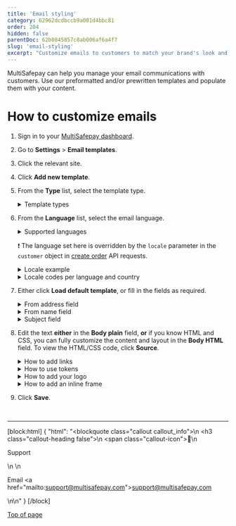 ```yaml
---
title: 'Email styling'
category: 62962dcdbccb9a001d4bbc81
order: 204
hidden: false
parentDoc: 62b0845857c8ab006af6a4f7
slug: 'email-styling'
excerpt: "Customize emails to customers to match your brand's look and feel."
---
```

MultiSafepay can help you manage your email communications with customers. Use our preformatted and/or prewritten templates and populate them with your content.

# How to customize emails

1. Sign in to your [MultiSafepay dashboard](https://merchant.multisafepay.com). 
2. Go to **Settings** > **Email templates**.  
3. Click the relevant site.  
4. Click **Add new template**.   
5. From the **Type** list, select the template type.  

    <details id="template-types">
    <summary>Template types</summary>
    <br>

    **Bank Transfer details email (to customer)**  
    For sending customers MultiSafepay's bank details when they select [Bank Transfer](/docs/bank-transfer/) as payment method and you send a [`redirect`](/reference/introduction#direct-vs-redirect) transaction request. 

    **Chargeback email (to merchant)**  
    For notifying you when a customer requests a [chargeback](/docs/chargebacks/) (recommended if you accept credit card payments).

    Make sure you add one or more email addresses to send these emails to in your MultiSafepay dashboard, under 
    **Contact information** > **Chargeback email**. 

    **Manual Capture reservation completed (to customer)**  
    For notifying customers that you have manually captured reserved funds for an [uncaptured transaction](/docs/uncaptured/). 

    **Manual Capture reservation completed (to merchant)**  
    For confirming that you have manually captured reserved funds for an [uncaptured transaction](/docs/uncaptured/).  

    **Partial and/or full capture completed (to customer)**  
    For notifying customers that you have partially or fully captured reserved funds for an [uncaptured transaction](/docs/uncaptured/). 

    **Partial and/or full capture completed (to merchant)**  
    For confirming that you have partially or fully captured reserved funds for an [uncaptured transaction](/docs/uncaptured/).

    **Refund complete email (to customer)**  
    For notifying customers that you have processed their refund. 

    **Second Chance email (to customer)**  
    For sending customers a friendly reminder to complete a payment. 

    Make sure you have enabled [Second Chance](/docs/second-chance/) in your MultiSafepay dashboard.

    **Transaction completed email (to customer)**  
    For sending payment confirmation to customers. 

    **Transaction completed email (to merchant)**  
    For notifying you that a customer has successfully completed a payment.
    <br>

    </details>

6. From the **Language** list, select the email language.  

    <details id="supported-languages">
    <summary>Supported languages</summary>
    <br>

    - Dutch
    - English
    - French
    - German
    - Italian
    - Spanish

    </details>

    ❗️ The language set here is overridden by the `locale` parameter in the `customer` object in [create order](/reference/createorder/) API requests. 

    <details id="locale-example">
    <summary>Locale example</summary>
    <br>

    ```json
    {
    "customer": {
        "first_name": "John",
        "last_name": "Doe",
        "house_number": "39",
        "address1": "Kraanspoor",
        "address2": "",
        "city": "Amsterdam",
        "zip_code": "1033 SC",
        "state": "Noord-Holland",
        "country": "NL",
        "locale": "nl_NL", // Set the language and country code
        "phone": "0208500500",
        "email": "example@multisafepay.com",
        "gender": "M",
        "birthday": "1980-12-31",
        "user_agent": "Mozilla/5.0 (Windows NT 6.3; WOW64) AppleWebKit/537.36 (KHTML, like Gecko) Chrome/38.0.2125.111 Safari/537.36",
        "referrer": "http://test.com",
        "ip_address": "123.123.123.123",
        "forwarded_ip": "",
        "reference": ""
    }
    }
    ```

    </details>

    <details id="locale-codes">
    <summary>Locale codes per language and country</summary>
    <br>

    | Code | Language & country |
    |---|---|
    | cs_CZ | Czech |
    | de_AT | German (Austria) |
    | de_DE | German (Germany) |
    | en_US | American English |
    | fi_FI | Finnish |
    | fr_BE | French (Belgium) |
    | fr_FR | French (France) |
    | it_IT | Italian |
    | nl_BE | Dutch (Belgium) |
    | nl_NL | Dutch (Netherlands) |
    | pl_PL | Polish |
    | es_ES | Spanish |
    | sv_SE | Swedish |
    | zh_CN | Chinese |

    </details>

7. Either click **Load default template**, or fill in the fields as required.

    <details id="from-address-field">
    <summary>From address field</summary>
    <br>

    In the **From address** field, enter the email address you want the email sent from, e.g. sales@yourcompany.com
    
    ❗️ If you enter a different from address than noreply@multisafepay.com to avoid emails being marked as spam, we recommend adding the following DNS record to your domain: 

    **v=spf1 ip4:213.189.0.0/23 ip4:185.99.128.0/22 mx**

    </details>
        
    <details id="from-name-field">
    <summary>From name field</summary>
    <br>
    
    In the **From name** field, enter the name you want the email sent by, e.g. your company name.

    </details>

    <details id="subject-field">
    <summary>Subject field</summary>
    <br>
    
    In the **Subject** field, enter a subject.  

    </details>

8. Edit the text **either** in the **Body plain** field, **or** if you know HTML and CSS, you can fully customize the content and layout in the **Body HTML** field. To view the HTML/CSS code, click **Source**.

    <details id="how-to-add-links">
    <summary>How to add links</summary>
    <br>

    1. Click the **Link** icon.
    2. Select the link type: URL, anchor link, or mail to link
    3. Fill in the additional fields as required, and then click **OK**. 
    <br>

    </details>

    <details id="how-to-use-tokens">
    <summary>How to use tokens</summary>
    <br>

    To save time, you can use @tokens@ to auto-fill personalized details into emails.

    1. Go to the Body HTML editor on the email template page, and then click the **Token** icon.
    2. Select a token from the list, and then click **OK**.
    
    The table below describes all available tokens.

    | Tags                          |     Result    |      
    | ----------------------------- | ------------- | 
    | ACCOUNT                       | Account_id of FastCheckout customer |   
    | ACCOUNTADDRESS                | Customer address and street name   |  
    | ACCOUNTADDRESSAPARTMENT       | Customer house number |
    | ACCOUNTCITY                   | Customer city of residence |
    | ACCOUNTCOUNTRY                | Customer country of residence |
    | ACCOUNT EMAIL                 | Customer email address |
    | ACCOUNTFIRSTNAME              | Customer first name |
    | ACCOUNTLASTNAME               | Customer last name |
    | ACCOUNTNR                     | Your MultiSafepay AccountID |
    | ACCOUNTZIPCODE                | Customer zip code |
    | ADDRESS1                      | Your company address line 1 |
    | ADDRESS2                      | Your company address line 2 |
    | ADDRESS3                      | Your company address line 3 |
    | BANKHOLDERNAME                | Account holder used by the customer to process bank transfer transactions |
    | BANKIBAN                      | IBAN used by the customer to process bank transfer transactions |
    | BANKPAYMENTID                 | Reference used by the customer to process bank transfer transactions |
    | BANKTRANSFERBIC               | BIC used by the customer to process bank transfer transactions |
    | BANKTRANSFERHOLDER            | Account holder name of IBAN to receive the money |
    | BANKTRANSFERID                | Reference used with the bank transfer |
    | BIRTHYDAY                     | Customer date of birth |
    | CITY                          | Your company city of residence |
    | COMPANYNAME                   | Your company name given in your MultiSafepay account |
    | CONTENT                       | Shopping cart info |
    | COUNTRY                       | [ISO 3166](https://www.iso.org/iso-3166-country-codes.html) code for your company country |
    | COUNTRYCODE                   | [ISO 3166](https://www.iso.org/iso-3166-country-codes.html) code for your company country |
    | CURRENTDATE                   | Today's date |
    | DESCRIPTION                   | AccountID to receive money |
    | DESTAMOUNT                    | Amount to be received |
    | DESTAMOUNTFORMATCUR           | Amount including currency to be paid by the customer via bank transfer transactions |
    | DESTCURRENCY                  | Currency of amount to be received |
    | DESTFORMATAMOUNTCUR           | Currency and amount to be paid out |
    | EMAIL                         | Customer email address |
    | FINANCIAL EMAIL               | Email address for financial email |
    | FIRSTNAME                     | Customer first name and email address set as sender for emails |
    | FROMNAME                      | Name of the sender's email account |
    | GENDER                        | Customer gender |
    | LASTNAME                      | Customer last name |
    | MERCHANTCITY                  | Your company city of residence |
    | MERCHANTCOUNTRY               | Your company country of residence  |
    | MERCHANTLOGOHTML              | HTML code for your logo |
    | MERCHANTNAME                  | Your company full name |
    | MERCHANTPHONESUPPORT          | Your customer service phone number |
    | MERCHANTSUPPORT EMAIL         | Your customer service email address |
    | MERCHANTTRANSACTIONID         | Your reference number |
    | PAYLINK                       | Link to the [payment page](/docs/payment-pages/) for this transaction |
    | PAYMENTMETHOD                 | Payment method used for this transaction |
    | PHONE                         | Your company phone number given in your MultiSafepay account |
    | REFUNDDESTINATION             | Bank account number to receive the refund |
    | REPORT EMAIL                  | Email address to receive report emails |
    | SITENAME                      | Nname of your webshop given in your MultiSafepay account |
    | SITEURL                       | URL of your webshop given in your MultiSafepay account |
    | STATE                         | Province or state within the country |
    | STATUS                        | <<glossary:Transaction status>> |
    | SUBJECT                       | Subject of the email |
    | TOTALAMOUNT                   | Total of the order |
    | TRANSACTIONID                 | MultiSafepay PSP ID |
    | TRANSCOMP EMAIL               | Email address to receive transaction completed mails |
    | VARA                          | var1 from your transaction request |
    | VARB                          | var2 from your transaction request |
    | VARC                          | var3 from your transaction request |
    | VATNUMBER                     | Your VAT number given in your MultiSafepay account |
    | ZIPCODE                       | Your company zip code |

    <br>

    </details>
    <details id="how-to-add-your-logo">
    <summary>How to add your logo</summary>
    <br>

    To add your logo to emails to increase customers' recognition and trust, follow these steps:

    1. Sign in to your [MultiSafepay dashboard](https://merchant.multisafepay.com/).
    2. Go to **Settings** > **Website settings** > **Upload a new file**.  
    3. In the **Files** directory, under **Actions**, click **Copy to clipboard** to copy the file's URL (starting with https://media.multisafepay.com/merchants/).
    4. Go to **Settings** > **Email templates**, and then click the relevant site.
    5. Click the orange pen icon to edit the template.
    6. Click the **Image** icon in the first row of the editor.
    7. In the **Image properties** window, in the **URL field**, paste the URL.
    8. Edit other parameters as required: height, border, horizontal space, vertical space, and alignment.
    9. Click **OK**. 
    <br>

    </details>

    <details id="how-to-add-an-inline-frame">
    <summary>How to add an inline frame</summary>
    <br>

    Inline frames (Iframes) are HTML documents embedded inside another HTML document, which you can use to insert content from another source into the email template. 

    1. Go to the Body HTML editor on the email template page, and then click the **Iframe** icon. 
    2. In the **Iframe window**, enter the URL of the Iframe.
    3. Edit other parameters as required: width, height, alignment, name, and title.
    4. Click **OK**. 

    </details>

9. Click **Save**.
<br>

---

[block:html]
{
  "html": "<blockquote class=\"callout callout_info\">\n    <h3 class=\"callout-heading false\">\n        <span class=\"callout-icon\">💬</span>\n        <p>Support</p>\n    </h3>\n    <p>Email <a href=\"mailto:support@multisafepay.com\">support@multisafepay.com</a></p>\n</blockquote>\n"
}
[/block]

[Top of page](#)
